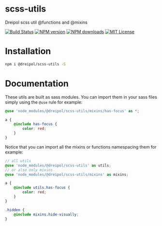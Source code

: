 # scss-utils
Dreipol scss util @functions and @mixins

[![Build Status][travis-image]][travis-url]
[![NPM version][npm-version-image]][npm-url]
[![NPM downloads][npm-downloads-image]][npm-url]
[![MIT License][license-image]][license-url]

# Installation

```bash
npm i @dreipol/scss-utils -S
```

# Documentation

These utils are built as sass modules. You can import them in your sass files simply using the `@use` rule for example:

```scss
@use 'node_modules/@dreipol/scss-utils/mixins/has-focus' as *;

a {
    @include has-focus {
        color: red;
    }
} 
```

Notice that you can import all the mixins or functions namespacing them for example:

```scss
// all utils
@use 'node_modules/@dreipol/scss-utils' as utils;
// or also only mixins
@use 'node_modules/@dreipol/scss-utils/mixins' as mixins;

a {
    @include utils.has-focus {
        color: red;
    }
} 

.hidden {
    @include mixins.hide-visually;
} 
```


[travis-image]:https://img.shields.io/travis/dreipol/scss-utils.svg?style=flat-square
[travis-url]:https://travis-ci.org/dreipol/scss-utils

[license-image]:http://img.shields.io/badge/license-MIT-000000.svg?style=flat-square
[license-url]:LICENSE

[npm-version-image]:http://img.shields.io/npm/v/@dreipol/scss-utils.svg?style=flat-square
[npm-downloads-image]:http://img.shields.io/npm/dm/@dreipol/scss-utils.svg?style=flat-square
[npm-url]:https://npmjs.org/package/@dreipol/scss-utils
